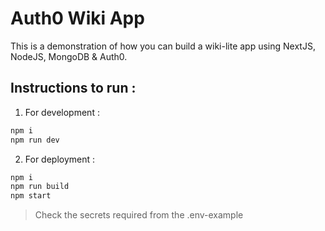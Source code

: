 # Auth0 Wiki App

This is a demonstration of how you can build a wiki-lite app using NextJS, NodeJS, MongoDB & Auth0.

## Instructions to run :

1. For development :

```bash
npm i
npm run dev
```

2. For deployment :

```bash
npm i
npm run build
npm start
```
> Check the secrets required from the .env-example
